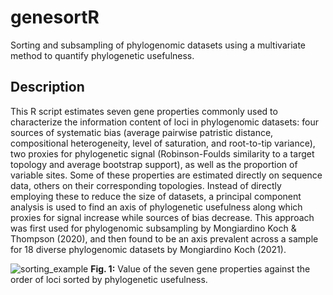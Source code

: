 # genesortR
Sorting and subsampling of phylogenomic datasets using a multivariate method to quantify phylogenetic usefulness.

## Description
This R script estimates seven gene properties commonly used to characterize the information content of loci in phylogenomic datasets: four sources of systematic bias (average pairwise patristic distance, compositional heterogeneity, level of saturation, and root-to-tip variance), two proxies for phylogenetic signal (Robinson-Foulds similarity to a target topology and average bootstrap support), as well as the proportion of variable sites. Some of these properties are estimated directly on sequence data, others on their corresponding topologies. Instead of directly employing these to reduce the size of datasets, a principal component analysis is used to find an axis of phylogenetic usefulness along which proxies for signal increase while sources of bias decrease. This approach was first used for phylogenomic subsampling by Mongiardino Koch & Thompson (2020), and then found to be an axis prevalent across a sample for 18 diverse phylogenomic datasets by Mongiardino Koch (2021).

![sorting_example](https://github.com/mongiardino/genesortR/tree/main/images/sorting_example.jpeg)
**Fig. 1:** Value of the seven gene properties against the order of loci sorted by phylogenetic usefulness.
